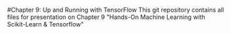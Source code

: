 #Chapter 9:  Up and Running with TensorFlow
This git repository contains all files for  presentation on Chapter 9 "Hands-On Machine Learning with Scikit-Learn & Tensorflow"

